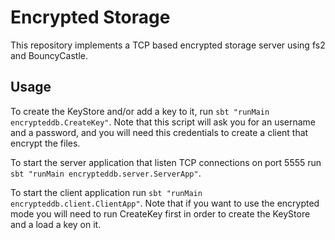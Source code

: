 # Encrypted Storage

This repository implements a TCP based encrypted storage server using fs2 and BouncyCastle.

## Usage

To create the KeyStore and/or add a key to it, run `sbt "runMain encrypteddb.CreateKey"`. Note that this script will ask you for an username and a password, and you will need this credentials to create a client that encrypt the files.

To start the server application that listen TCP connections on port 5555 run `sbt "runMain encrypteddb.server.ServerApp"`.

To start the client application run `sbt "runMain encrypteddb.client.ClientApp"`. Note that if you want to use the encrypted mode you will need to run CreateKey first in order to create the KeyStore and a load a key on it.

